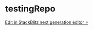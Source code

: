 # testingRepo

[Edit in StackBlitz next generation editor ⚡️](https://stackblitz.com/~/github.com/aadenir/testingRepo)